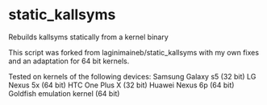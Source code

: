 # static_kallsyms
Rebuilds kallsyms statically from a kernel binary

This script was forked from laginimaineb/static_kallsyms with my own fixes and an adaptation for 64 bit kernels.

Tested on kernels of the following devices:
  Samsung Galaxy s5 (32 bit)
  LG Nexus 5x (64 bit)
  HTC One Plus X (32 bit)
  Huawei Nexus 6p (64 bit)
  Goldfish emulation kernel (64 bit)
